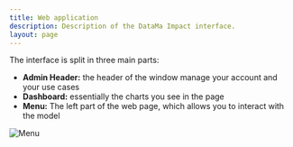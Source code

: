 ```yaml
---
title: Web application
description: Description of the DataMa Impact interface.
layout: page
---
```


The interface is split in three main parts:

* **Admin Header:** the header of the window manage your account and your use cases
* **Dashboard:**  essentially the charts you see in the page
* **Menu:** The left part of the web page, which allows you to interact with the model

![Menu]({{site.url}}{{site.baseurl}}/core_app/impact/images/Impact.png)
